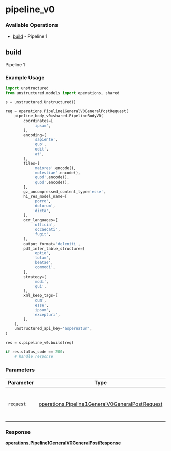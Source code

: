 # pipeline_v0

### Available Operations

* [build](#build) - Pipeline 1

## build

Pipeline 1

### Example Usage

```python
import unstructured
from unstructured.models import operations, shared

s = unstructured.Unstructured()

req = operations.Pipeline1GeneralV0GeneralPostRequest(
    pipeline_body_v0=shared.PipelineBodyV0(
        coordinates=[
            'ipsam',
        ],
        encoding=[
            'sapiente',
            'quo',
            'odit',
            'at',
        ],
        files=[
            'maiores'.encode(),
            'molestiae'.encode(),
            'quod'.encode(),
            'quod'.encode(),
        ],
        gz_uncompressed_content_type='esse',
        hi_res_model_name=[
            'porro',
            'dolorum',
            'dicta',
        ],
        ocr_languages=[
            'officia',
            'occaecati',
            'fugit',
        ],
        output_format='deleniti',
        pdf_infer_table_structure=[
            'optio',
            'totam',
            'beatae',
            'commodi',
        ],
        strategy=[
            'modi',
            'qui',
        ],
        xml_keep_tags=[
            'cum',
            'esse',
            'ipsum',
            'excepturi',
        ],
    ),
    unstructured_api_key='aspernatur',
)

res = s.pipeline_v0.build(req)

if res.status_code == 200:
    # handle response
```

### Parameters

| Parameter                                                                                                          | Type                                                                                                               | Required                                                                                                           | Description                                                                                                        |
| ------------------------------------------------------------------------------------------------------------------ | ------------------------------------------------------------------------------------------------------------------ | ------------------------------------------------------------------------------------------------------------------ | ------------------------------------------------------------------------------------------------------------------ |
| `request`                                                                                                          | [operations.Pipeline1GeneralV0GeneralPostRequest](../../models/operations/pipeline1generalv0generalpostrequest.md) | :heavy_check_mark:                                                                                                 | The request object to use for the request.                                                                         |


### Response

**[operations.Pipeline1GeneralV0GeneralPostResponse](../../models/operations/pipeline1generalv0generalpostresponse.md)**

